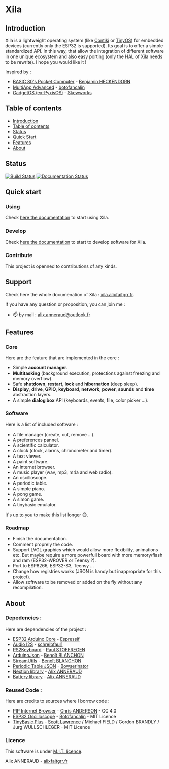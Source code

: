 # Xila

## Introduction

Xila is a lightweight operating system (like [Contiki](https://github.com/contiki-os/contiki "Contiki") or [TinyOS](https://github.com/tinyos/tinyos-main "TinyOS")) for embedded devices (currently only the ESP32 is supported). Its goal is to offer a simple standardized API. In this way, that allow the integration of different software in one unique ecosystem and also easy porting (only the HAL of Xila needs to be rewrite). I hope you would like it !

Inspired by :
- [BASIC 80's Pocket Computer](https://www.youtube.com/watch?v=Hjdj14C_jAI "BASIC 80's Pocket Computer") - [Benjamin HECKENDORN](https://www.benheck.com/ "Benjamin HECKENDORN")
- [MultiApp Advanced](https://github.com/botofancalin/M5Stack-MultiApp-Advanced "MultiApp Advanced") - [botofancalin](https://github.com/botofancalin "botofancalin")
- [GadgetOS (ex-PyxisOS)](https://www.skewworks.com/pyxis "GadgetOS (ex-PyxisOS)") - [Skewworks](https://www.skewworks.com "Skewworks")


## Table of contents

- [Introduction](#introduction)
- [Table of contents](#table-of-contents)
- [Status](#status)
- [Quick Start](#quick-start)
- [Features](#features)
- [About](#about)

## Status

[![Build Status](https://travis-ci.com/AlixANNERAUD/Xila.svg?branch=master)](https://travis-ci.com/AlixANNERAUD/Xila.svg?branch=master)     [![Documentation Status](https://readthedocs.org/projects/xila/badge/?version=latest)](https://xila.readthedocs.io/en/latest/?badge=latest)

## Quick start

### Using

Check [here the documentation](https://xila.alixfaitgrr.fr/en/latest/Get%20Started.html#start-to-use "Start to use") to start using Xila.

### Develop

Check [here the documentation](https://xila.alixfaitgrr.fr/en/latest/Get%20Started.html#start-to-developp "Start to develop") to start to develop software for Xila.

### Contribute

This project is openned to contributions of any kinds.

## Support

Check here the whole documenation of Xila : [xila.alixfaitgrr.fr](https://xila.alixfaitgrr.fr/).

If you have any question or proposition, you can join me :
- 📫 by mail : [alix.anneraud@outlook.fr](mailto:alix.anneraud@outlook.fr) 

## Features

### Core

Here are the feature that are implemented in the core :

- Simple **account manager**.
- **Multitasking** (background execution, protections against freezing and memory overflow).
- Safe **shutdown**, **restart**, **lock** and **hibernation** (deep sleep).
- **Display**, **drive**, **GPIO**, **keyboard**, **network**, **power**, **sounds** and **time** abstraction layers.
- A simple **dialog box** API (keyboards, events, file, color picker ...).

### Software

Here is a list of included software :

- A file manager (create, cut, remove ...).
- A preferences pannel.
- A scientific calculator.
- A clock (clock, alarms, chronometer and timer).
- A text viewer.
- A paint software.
- An internet browser.
- A music player (wav, mp3, m4a and web radio).
- An oscilloscope.
- A periodic table.
- A simple piano.
- A pong game.
- A simon game.
- A tinybasic emulator.

It's [up to you](#develop) to make this list longer 😉.

### Roadmap

- Finish the documentation.
- Comment proprely the code.
- Support LVGL graphics which would allow more flexibility, animations etc. But maybe require a more powerfull board with more memory/flash and ram (ESP32-WROVER or Teensy ?).
- Port to ESP8266, ESP32-S3, Teensy ...
- Change how registries works (JSON is handy but inappropriate for this project).
- Allow software to be removed or added on the fly without any recompilation.

## About

### Depedencies :

Here are dependencies of the project :

- [ESP32 Arduino Core](https://github.com/espressif/arduino-esp32 "ESP32 Arduino Core") - [Espressif](https://github.com/espressif/)
- [Audio I2S](https://github.com/schreibfaul1/ESP32-audioI2S "ESP32 Audio I2S") - [schreibfaul1](https://github.com/schreibfaul1)
- [PS2Keyboard](https://github.com/PaulStoffregen/PS2Keyboard "PS2Keyboard") - [Paul STOFFREGEN](https://github.com/PaulStoffregen/ "Paul STOFFREGEN")
- [ArduinoJson](https://github.com/bblanchon/ArduinoJson "ArduinoJson") - [Benoît BLANCHON](https://github.com/bblanchon/)
- [StreamUtils](https://github.com/bblanchon/ArduinoStreamUtils/ "StreamUtils") - [Benoît BLANCHON](https://github.com/bblanchon/)
- [Periodic Table JSON](https://github.com/Bowserinator/Periodic-Table-JSON "Periodic Table JSON") - [Bowserinator](https://github.com/Bowserinator/ "Bowserinator")
- [Nextion library](https://github.com/AlixANNERAUD/Nextion-Library "Nextion library") - [Alix ANNERAUD](https://github.com/AlixANNERAUD/ "Alix ANNERAUD")
- [Battery library](https://github.com/AlixANNERAUD/Battery-Library "Battery library") - [Alix ANNERAUD](https://github.com/AlixANNERAUD/ "Alix ANNERAUD")

### Reused Code :

Here are credits to sources where I borrow code :

- [PIP Internet Browser](https://github.com/zigwart/PIP-Arduino-Web-Browser "PIP Internet Browser") - [Chris ANDERSON](https://github.com/zigwart/ "Chris ANDERSON") - CC 4.0
- [ESP32 Oscilloscope](https://github.com/botofancalin/M5Stack-ESP32-Oscilloscope) - [Botofancalin](https://github.com/botofancalin/) - MIT Licence
- [TinyBasic Plus](https://github.com/BleuLlama/TinyBasicPlus "TinyBasic Plus") - [Scott Lawrence](https://github.com/BleuLlama "Scott Lawrence") / Michael FIELD / Gordon BRANDLY / Jurg WULLSCHLEGER - MIT Licence

### Licence

This software is under [M.I.T. licence](https://alix-anneraud.mit-license.org/ "M.I.T. licence").

Alix ANNERAUD - [alixfaitgrr.fr](https://alixfaitgrr.fr "alixfaitgrr.fr")